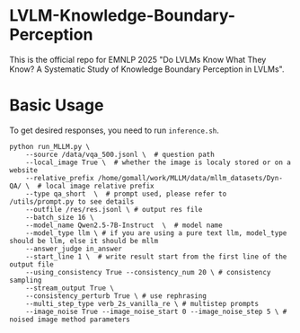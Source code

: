 # LVLM-Knowledge-Boundary-Perception
This is the official repo for EMNLP 2025 "Do LVLMs Know What They Know? A Systematic Study of Knowledge Boundary Perception in LVLMs".
# Basic Usage
To get desired responses, you need to run ```inference.sh```.
```
python run_MLLM.py \
    --source /data/vqa_500.jsonl \  # question path
    --local_image True \  # whether the image is localy stored or on a website
    --relative_prefix /home/gomall/work/MLLM/data/mllm_datasets/Dyn-QA/ \  # local image relative prefix
    --type qa_short  \  # prompt used, please refer to /utils/prompt.py to see details
    --outfile /res/res.jsonl \ # output res file
    --batch_size 16 \
    --model_name Qwen2.5-7B-Instruct  \  # model name
    --model_type llm \ # if you are using a pure text llm, model_type should be llm, else it should be mllm
    --answer_judge in_answer 
    --start_line 1 \  # write result start from the first line of the output file
    --using_consistency True --consistency_num 20 \ # consistency sampling
    --stream_output True \
    --consistency_perturb True \ # use rephrasing
    --multi_step_type verb_2s_vanilla_re \ # multistep prompts
    --image_noise True --image_noise_start 0 --image_noise_step 5 \ # noised image method parameters
```
